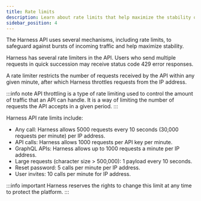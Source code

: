 ```yaml
---
title: Rate limits
description: Learn about rate limits that help maximize the stability of the Harness API.
sidebar_position: 4
---
```


The Harness API uses several mechanisms, including rate limits, to safeguard against bursts of incoming traffic and help maximize stability.

Harness has several rate limiters in the API. Users who send multiple requests in quick succession may receive status code 429 error responses.

A rate limiter restricts the number of requests received by the API within any given minute, after which Harness throttles requests from the IP address.

:::info note
API throttling is a type of rate limiting used to control the amount of traffic that an API can handle. It is a way of limiting the number of requests the API accepts in a given period.
:::

Harness API rate limits include:

- Any call: Harness allows 5000 requests every 10 seconds (30,000 requests per minute) per IP address.
- API calls: Harness allows 1000 requests per API key per minute.
- GraphQL APIs: Harness allows up to 1000 requests a minute per IP address.
- Large requests (character size > 500,000): 1 payload every 10 seconds.
- Reset password: 5 calls per minute per IP address.
- User invites: 10 calls per minute for IP address.

:::info important
Harness reserves the rights to change this limit at any time to protect the platform.
:::
